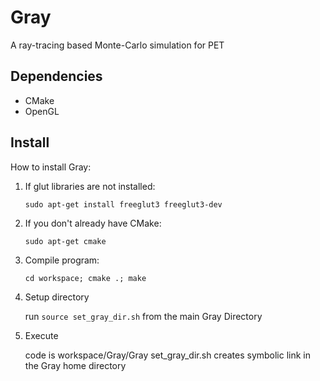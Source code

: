 # Gray
A ray-tracing based Monte-Carlo simulation for PET

## Dependencies
* CMake
* OpenGL

## Install
How to install Gray:

1. If glut libraries are not installed:
   
    ```sudo apt-get install freeglut3 freeglut3-dev```

2. If you don't already have CMake:
   
    ```sudo apt-get cmake```

3. Compile program:
    
    ```cd workspace; cmake .; make```

4. Setup directory

    run ```source set_gray_dir.sh``` from the main Gray Directory

5. Execute

    code is workspace/Gray/Gray
    set_gray_dir.sh creates symbolic link in the Gray home directory
